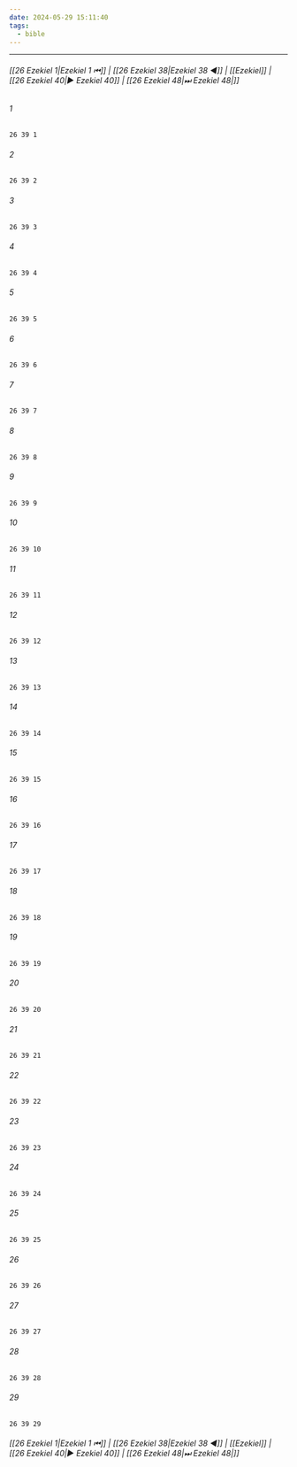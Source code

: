 ```yaml
---
date: 2024-05-29 15:11:40
tags:
  - bible
---
```

___

###### [[26 Ezekiel 1|Ezekiel 1 ⏮]] | [[26 Ezekiel 38|Ezekiel 38 ◀]] | [[Ezekiel]] | [[26 Ezekiel 40|▶ Ezekiel 40]] | [[26 Ezekiel 48|⏭ Ezekiel 48|]]

###### 1
``` verse
26 39 1 
```
###### 2
``` verse
26 39 2 
```
###### 3
``` verse
26 39 3 
```
###### 4
``` verse
26 39 4 
```
###### 5
``` verse
26 39 5 
```
###### 6
``` verse
26 39 6 
```
###### 7
``` verse
26 39 7 
```
###### 8
``` verse
26 39 8 
```
###### 9
``` verse
26 39 9 
```
###### 10
``` verse
26 39 10 
```
###### 11
``` verse
26 39 11 
```
###### 12
``` verse
26 39 12 
```
###### 13
``` verse
26 39 13 
```
###### 14
``` verse
26 39 14 
```
###### 15
``` verse
26 39 15 
```
###### 16
``` verse
26 39 16 
```
###### 17
``` verse
26 39 17 
```
###### 18
``` verse
26 39 18 
```
###### 19
``` verse
26 39 19 
```
###### 20
``` verse
26 39 20 
```
###### 21
``` verse
26 39 21 
```
###### 22
``` verse
26 39 22 
```
###### 23
``` verse
26 39 23 
```
###### 24
``` verse
26 39 24 
```
###### 25
``` verse
26 39 25 
```
###### 26
``` verse
26 39 26 
```
###### 27
``` verse
26 39 27 
```
###### 28
``` verse
26 39 28 
```
###### 29
``` verse
26 39 29 
```

###### [[26 Ezekiel 1|Ezekiel 1 ⏮]] | [[26 Ezekiel 38|Ezekiel 38 ◀]] | [[Ezekiel]] | [[26 Ezekiel 40|▶ Ezekiel 40]] | [[26 Ezekiel 48|⏭ Ezekiel 48|]]

